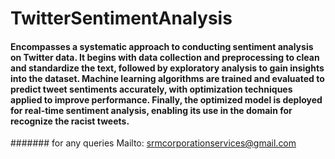 # TwitterSentimentAnalysis

#### Encompasses a systematic approach to conducting sentiment analysis on Twitter data. It begins with data collection and preprocessing to clean and standardize the text, followed by exploratory analysis to gain insights into the dataset. Machine learning algorithms are trained and evaluated to predict tweet sentiments accurately, with optimization techniques applied to improve performance. Finally, the optimized model is deployed for real-time sentiment analysis, enabling its use in the domain for recognize the racist tweets.
####### for any queries Mailto: srmcorporationservices@gmail.com
